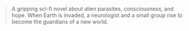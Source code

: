 > A gripping sci-fi novel about alien parasites, consciousness, and hope. When Earth is invaded, a neurologist and a small
> group rise to become the guardians of a new world.